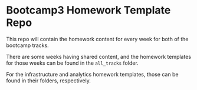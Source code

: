 # Bootcamp3 Homework Template Repo

This repo will contain the homework content for every week for both of the bootcamp tracks.

There are some weeks having shared content, and the homework templates for those weeks can be found in the `all_tracks` folder.

For the infrastructure and analytics homework templates, those can be found in their folders, respectively.

